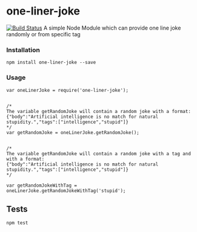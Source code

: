 # one-liner-joke
[![Build Status](https://api.travis-ci.org/faiyaz26/one-liner-joke.svg?branch=master)](https://travis-ci.org/faiyaz26/one-liner-joke)
A simple Node Module which can provide one line joke randomly or from specific tag



### Installation
```
npm install one-liner-joke --save
```


### Usage

```
var oneLinerJoke = require('one-liner-joke');


/*
The variable getRandomJoke will contain a random joke with a format:
{"body":"Artificial intelligence is no match for natural stupidity.","tags":["intelligence","stupid"]}
*/
var getRandomJoke = oneLinerJoke.getRandomJoke();


/*
The variable getRandomJoke will contain a random joke with a tag and with a format:
{"body":"Artificial intelligence is no match for natural stupidity.","tags":["intelligence","stupid"]}
*/

var getRandomJokeWithTag = oneLinerJoke.getRandomJokeWithTag('stupid');

```

## Tests
```
npm test
```